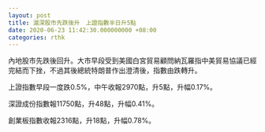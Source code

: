 ```yaml
---
layout: post
title: 滬深股市先跌後升　上證指數半日升5點
date: 2020-06-23 11:42:30.000000000 +08:00
categories: rthk
---
```


內地股市先跌後回升。大市早段受到美國白宮貿易顧問納瓦羅指中美貿易協議已經完結而下挫，不過其後總統特朗普作出澄清後，指數由跌轉升。

上證指數早段一度跌0.5%，中午收報2970點，升5點，升幅0.17%。

深證成份指數報11750點，升48點，升幅0.41%。

創業板指數收報2316點，升18點，升幅0.78%。
